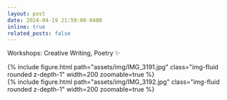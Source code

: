 ```yaml
---
layout: post
date: 2024-04-19 21:59:00-0400
inline: true
related_posts: false
---
```


Workshops: Creative Writing, Poetry :sparkles:

<div class="row mt-3">
    <div class="col-sm mt-3 mt-md-0">
        {% include figure.html path="assets/img/IMG_3191.jpg" class="img-fluid rounded z-depth-1" width=200 zoomable=true %}
    </div>
    <div class="col-sm mt-3 mt-md-0">
        {% include figure.html path="assets/img/IMG_3192.jpg" class="img-fluid rounded z-depth-1" width=200 zoomable=true %}
    </div>
</div>